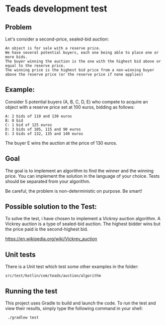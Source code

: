 # Teads development test
## Problem
Let's consider a second-price, sealed-bid auction:

    An object is for sale with a reserve price.
    We have several potential buyers, each one being able to place one or more bids.
    The buyer winning the auction is the one with the highest bid above or equal to the reserve price.
    The winning price is the highest bid price from a non-winning buyer above the reserve price (or the reserve price if none applies)

## Example:
Consider 5 potential buyers (A, B, C, D, E) who compete to acquire an object with a reserve price set at 100 euros, bidding as follows:
 
    A: 2 bids of 110 and 130 euros
    B: 0 bid
    C: 1 bid of 125 euros
    D: 3 bids of 105, 115 and 90 euros
    E: 3 bids of 132, 135 and 140 euros
 
The buyer E wins the auction at the price of 130 euros.

## Goal 
The goal is to implement an algorithm to find the winner and the winning price. You can implement the solution in the language of your choice. Tests should be separated from your algorithm.
 
Be careful, the problem is non-deterministic on purpose. Be smart!

## Possible solution to the Test:
To solve the test, i have chosen to implement a _Vickrey_ auction algorithm.
A Vickrey auction is a type of sealed-bid auction. 
The highest bidder wins but the price paid is the second-highest bid.

https://en.wikipedia.org/wiki/Vickrey_auction

## Unit tests
There is a Unit test which test some other examples in the folder:
 
 `src/test/kotlin/com/teads/auction/algorithm`

## Running the test
This project uses Gradle to build and launch the code.
To run the test and view their results, simply type the following command in your shell:

` ./gradlew test`